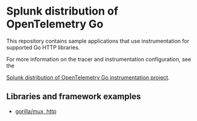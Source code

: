 # Splunk distribution of OpenTelemetry Go

This repository contains sample applications that use instrumentation for
supported Go HTTP libraries.

For more information on the tracer and instrumentation configuration, see the

[Splunk distribution of OpenTelemetry Go instrumentation project](https://github.com/signalfx/splunk-otel-go).

## Libraries and framework examples

- [gorilla/mux, http](./gorilla-mux)
